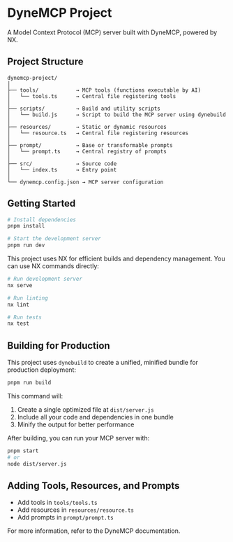# DyneMCP Project

A Model Context Protocol (MCP) server built with DyneMCP, powered by NX.

## Project Structure

```
dynemcp-project/
│
├── tools/            → MCP tools (functions executable by AI)
│   └── tools.ts      → Central file registering tools
│
├── scripts/          → Build and utility scripts
│   └── build.js      → Script to build the MCP server using dynebuild
│
├── resources/        → Static or dynamic resources
│   └── resource.ts   → Central file registering resources
│
├── prompt/           → Base or transformable prompts
│   └── prompt.ts     → Central registry of prompts
│
├── src/              → Source code
│   └── index.ts      → Entry point
│
└── dynemcp.config.json → MCP server configuration
```

## Getting Started

```bash
# Install dependencies
pnpm install

# Start the development server
pnpm run dev
```

This project uses NX for efficient builds and dependency management. You can use NX commands directly:

```bash
# Run development server
nx serve

# Run linting
nx lint

# Run tests
nx test
```

## Building for Production

This project uses `dynebuild` to create a unified, minified bundle for production deployment:

```bash
pnpm run build
```

This command will:

1. Create a single optimized file at `dist/server.js`
2. Include all your code and dependencies in one bundle
3. Minify the output for better performance

After building, you can run your MCP server with:

```bash
pnpm start
# or
node dist/server.js
```

## Adding Tools, Resources, and Prompts

- Add tools in `tools/tools.ts`
- Add resources in `resources/resource.ts`
- Add prompts in `prompt/prompt.ts`

For more information, refer to the DyneMCP documentation.
